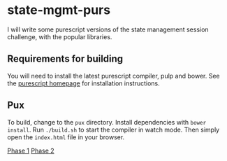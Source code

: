 # state-mgmt-purs

I will write some purescript versions of the state management session challenge, with the popular libraries.

## Requirements for building
You will need to install the latest purescript compiler, pulp and bower.
See the [purescript homepage](http://www.purescript.org/) for installation instructions.

## Pux
To build, change to the `pux` directory.
Install dependencies with `bower install`.
Run `./build.sh` to start the compiler in watch mode.
Then simply open the `index.html` file in your browser.

[Phase 1](https://github.com/googol/state-mgmt-purs/tree/pux-phase1)
[Phase 2](https://github.com/googol/state-mgmt-purs/tree/pux-phase2)
